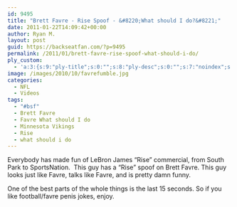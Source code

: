 ```yaml
---
id: 9495
title: "Brett Favre - Rise Spoof - &#8220;What should I do?&#8221;"
date: 2011-01-22T14:09:42+00:00
author: Ryan M.
layout: post
guid: https://backseatfan.com/?p=9495
permalink: /2011/01/brett-favre-rise-spoof-what-should-i-do/
ply_custom:
  - 'a:3:{s:9:"ply-title";s:0:"";s:8:"ply-desc";s:0:"";s:7:"noindex";s:0:"";}'
image: /images/2010/10/favrefumble.jpg
categories:
  - NFL
  - Videos
tags:
  - "#bsf"
  - Brett Favre
  - Favre What should I do
  - Minnesota Vikings
  - Rise
  - what should i do
---
```


<div class="entry">
  <p>
    Everybody has made fun of LeBron James &#8220;Rise&#8221; commercial, from South Park to SportsNation.  This guy has a &#8220;Rise&#8221; spoof on Brett Favre. This guy looks just like Favre, talks like Favre, and is pretty damn funny.
  </p>

  <p>
  </p>

  <p>
    One of the best parts of the whole things is the last 15 seconds. So if you like football/favre penis jokes, enjoy.
  </p>
</div>
